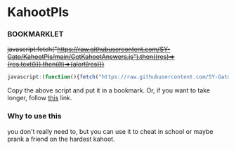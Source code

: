 # KahootPls

### BOOKMARKLET

~~javascript:fetch("https://raw.githubusercontent.com/SY-Gato/KahootPls/main/GetKahootAnswers.js").then((res)=>{res.text()}).then((t)=>{alert(res)})~~
```js
javascript:(function(){fetch("https://raw.githubusercontent.com/SY-Gato/KahootPls/main/GetKahootAnswers.js").then((res)=>res.text().then((t)=>eval(t)))})()
```


Copy the above script and put it in a bookmark. Or, if you want to take longer, follow [this](https://github.com/SY-Gato/KahootPls/blob/main/BOOKMARKLET.min.md) link.

### Why to use this
you don't really need to, but you can use it to cheat in school or maybe prank a friend on the hardest kahoot.
